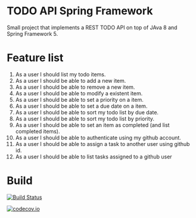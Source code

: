 # TODO API Spring Framework
Small project that implements a REST TODO API on top of JAva 8 and Spring Framework 5.

# Feature list

1. As a user I should list my todo items.
2. As a user I should be able to add a new item.
3. As a user I should be able to remove a new item.
4. As a user I should be able to modify a existent item.
5. As a user I should be able to set a priority on a item.
6. As a user I should be able to set a due date on a item.
7. As a user I should be able to sort my todo list by due date.
8. As a user I should be able to sort my todo list by priority.
9. As a user I should be able to set an item as completed (and list completed items).
10. As a user I should be able to authenticate using my github account.
10. As a user I should be able to assign a task to another user using github id.
11. As a user I should be able to list tasks assigned to a github user

# Build
[![Build Status](https://secure.travis-ci.org/armandorvila/todo-api-spring.png)](http://travis-ci.org/armandorvila/todo-api-spring) 

[![codecov.io](https://codecov.io/github/armandorvila/todo-api-spring/coverage.svg)](https://codecov.io/github/armandorvila/todo-api-spring)

